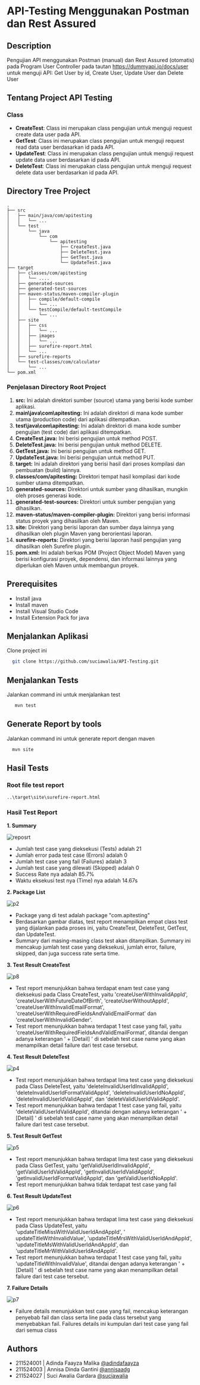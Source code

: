 # API-Testing Menggunakan Postman dan Rest Assured
## Description
Pengujian API menggunakan Postman (manual) dan Rest Assured (otomatis) pada Program User Controller pada tautan https://dummyapi.io/docs/user untuk menguji API: Get User by id, Create User, Update User dan Delete User

## Tentang Project API Testing

### Class
- **CreateTest**: Class ini merupakan class pengujian untuk menguji request create data user pada API.
- **GetTest**: Class ini merupakan class pengujian untuk menguji request read data user berdasarkan id pada API.
- **UpdateTest**: Class ini merupakan class pengujian untuk menguji request update data user berdasarkan id pada API.
- **DeleteTest**: Class ini merupakan class pengujian untuk menguji request delete data user berdasarkan id pada API.

## Directory Tree Project
```
.
├── src
│   ├── main/java/com/apitesting
│   │   └── ...
│   └── test
│       └── java
│           └── com
│               └── apitesting
│                   ├── CreateTest.java
│                   ├── DeleteTest.java
│                   ├── GetTest.java
│                   └── UpdateTest.java
├── target
│   ├── classes/com/apitesting
│   │   └── ....
│   ├── generated-sources
│   ├── generated-test-sources
│   ├── maven-status/maven-compiler-plugin
│   │   ├── compile/default-compile
│   │   │   └── ...
│   │   └── testCompile/default-testCompile
│   │       └── ...
│   ├── site
│   │   ├── css
│   │   │   └── ...
│   │   ├── images
│   │   │   └── ...
│   │   ├── surefire-report.html
│   │   └── ...
│   ├── surefire-reports
│   └── test-classes/com/calculator
│       └── ...
└── pom.xml
```
### Penjelasan Directory Root Project
1. **src:** Ini adalah direktori sumber (source) utama yang berisi kode sumber aplikasi.
2. **main\java\com\apitesting:** Ini adalah direktori di mana kode sumber utama (production code) dari aplikasi ditempatkan.
3. **test\java\com\apitesting:** Ini adalah direktori di mana kode sumber pengujian (test code) dari aplikasi ditempatkan.
7. **CreateTest.java:** Ini berisi pengujian untuk method POST.
8. **DeleteTest.java:** Ini berisi pengujian untuk method DELETE.
9. **GetTest.java:** Ini berisi pengujian untuk method GET.
10. **UpdateTest.java:** Ini berisi pengujian untuk method PUT.
11. **target:** Ini adalah direktori yang berisi hasil dari proses kompilasi dan pembuatan (build) lainnya.
12. **classes/com/apitesting:** Direktori tempat hasil kompilasi dari kode sumber utama ditempatkan.
13. **generated-sources:** Direktori untuk sumber yang dihasilkan, mungkin oleh proses generasi kode.
14. **generated-test-sources:** Direktori untuk sumber pengujian yang dihasilkan.
15. **maven-status/maven-compiler-plugin:** Direktori yang berisi informasi status proyek yang dihasilkan oleh Maven.
16. **site:** Direktori yang berisi laporan dan sumber daya lainnya yang dihasilkan oleh plugin Maven yang berorientasi laporan.
17. **surefire-reports:** Direktori yang berisi laporan hasil pengujian yang dihasilkan oleh Surefire plugin.
18. **pom.xml:** Ini adalah berkas POM (Project Object Model) Maven yang berisi konfigurasi proyek, dependensi, dan informasi lainnya yang diperlukan oleh Maven untuk membangun proyek.

## Prerequisites

- Install java
- Install maven
- Install Visual Studio Code
- Install Extension Pack for java

## Menjalankan Aplikasi

Clone project ini

```bash
  git clone https://github.com/suciawalia/API-Testing.git
```

## 
## Menjalankan Tests

Jalankan command ini untuk menjalankan test

```bash
   mvn test
```

## Generate Report by tools

Jalankan command ini untuk generate report dengan maven

```bash
  mvn site
```

## Hasil Tests
### Root file test report
```
..\target\site\surefire-report.html
```
### Hasil Test Report 
**1. Summary**

![reposrt](https://github.com/suciawalia/API-Testing/assets/99374578/229a4d0f-e748-4890-8e36-0325d0d6bcc6)

- Jumlah test case yang dieksekusi (Tests) adalah 21
- Jumlah error pada test case (Errors) adalah 0
- Jumlah test case yang fail (Failures) adalah 3
- Jumlah test case yang dilewati (Skipped) adalah 0
- Success Rate nya adalah 85.7%
- Waktu eksekusi test nya (Time) nya adalah 14.67s

**2. Package List**

![p2](https://github.com/suciawalia/API-Testing/assets/99374578/81803d6d-ecc6-430d-b675-58eec68ca026)

- Package yang di test adalah package "com.apitesting"
- Berdasarkan gambar diatas, test report menampilkan empat class test yang dijalankan pada proses ini, yaitu CreateTest, DeleteTest, GetTest, dan UpdateTest.
- Summary dari masing-masing class test akan ditampilkan. Summary ini mencakup jumlah test case yang dieksekusi, jumlah error, failure, skipped, dan juga success rate serta time.

**3. Test Result CreateTest**

![p8](https://github.com/suciawalia/API-Testing/assets/99374578/1bff55db-66c3-4044-b345-264cbfdefac8)

- Test report menunjukkan bahwa terdapat enam test case yang dieksekusi pada Class CreateTest, yaitu 'createUserWithInvalidAppId', 'createUserWithFutureDateOfBirth', 'createUserWithoutAppId', 'createUserWithInvalidEmailFormat', 'createUserWithRequiredFieldsAndValidEmailFormat' dan 'createUserWithInvalidGender'.
- Test report menunjukkan bahwa terdapat 1 test case yang fail, yaitu 'createUserWithRequiredFieldsAndValidEmailFormat', ditandai dengan adanya keterangan ' + [Detail] ' di sebelah test case name yang akan menampilkan detail failure dari test case tersebut.

**4. Test Result DeleteTest**

![p4](https://github.com/suciawalia/API-Testing/assets/99374578/f407fccf-a751-45d9-af6c-a2dc1b4d5b12)

- Test report menunjukkan bahwa terdapat lima test case yang dieksekusi pada Class DeleteTest, yaitu 'deleteInvalidUserIdInvalidAppId', 'deleteInvalidUserIdFormatValidAppId', 'deleteInvalidUserIdNoAppId', 'deleteInvalidUserIdValidAppId', dan 'deleteValidUserIdValidAppId'.
- Test report menunjukkan bahwa terdapat 1 test case yang fail, yaitu 'deleteValidUserIdValidAppId', ditandai dengan adanya keterangan ' + [Detail] ' di sebelah test case name yang akan menampilkan detail failure dari test case tersebut.

**5. Test Result GetTest**

![p5](https://github.com/suciawalia/API-Testing/assets/99374578/e979d023-b4db-4539-b411-7081982d3669)

- Test report menunjukkan bahwa terdapat lima test case yang dieksekusi pada Class GetTest, yaitu 'getValidUserIdInvalidAppId', 'getValidUserIdValidAppId', 'getInvalidUserIdValidAppId', 'getInvalidUserIdFormatValidAppId', dan 'getValidUserIdNoAppId'.
- Test report menunjukkan bahwa tidak terdapat test case yang fail

**6. Test Result UpdateTest**

![p6](https://github.com/suciawalia/API-Testing/assets/99374578/f85a4431-e5e4-418d-808a-f5d4a4594c6e)

- Test report menunjukkan bahwa terdapat lima test case yang dieksekusi pada Class UpdateTest, yaitu 'updateTitleMissWithValidUserIdAndAppId', '	updateTitleWithInvalidValue', 'updateTitleMrsWithValidUserIdAndAppId', 'updateTitleMsWithValidUserIdAndAppId', dan 'updateTitleMrWithValidUserIdAndAppId'.
- Test report menunjukkan bahwa terdapat 1 test case yang fail, yaitu 'updateTitleWithInvalidValue', ditandai dengan adanya keterangan ' + [Detail] ' di sebelah test case name yang akan menampilkan detail failure dari test case tersebut.

**7. Failure Details**

![p7](https://github.com/suciawalia/API-Testing/assets/99374578/68b7d59a-bd03-478d-90a4-a13fbdddb772)

- Failure details menunjukkan test case yang fail, mencakup keterangan penyebab fail dan class serta line pada class tersebut yang menyebabkan fail. Failures details ini kumpulan dari test case yang fail dari semua class
  
## Authors
- 211524001 | Adinda Faayza Malika [@adindafaayza](https://github.com/adindafaayza)
- 211524003 | Annisa Dinda Gantini [@annisaadg](https://github.com/annisaadg)
- 211524027 | Suci Awalia Gardara [@suciawalia](https://github.com/suciawalia)
